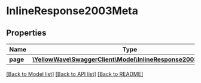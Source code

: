 # InlineResponse2003Meta

## Properties
Name | Type | Description | Notes
------------ | ------------- | ------------- | -------------
**page** | [**\YellowWave\SwaggerClient\Model\InlineResponse2003MetaPage**](InlineResponse2003MetaPage.md) |  | [optional] 

[[Back to Model list]](../../README.md#documentation-for-models) [[Back to API list]](../../README.md#documentation-for-api-endpoints) [[Back to README]](../../README.md)

